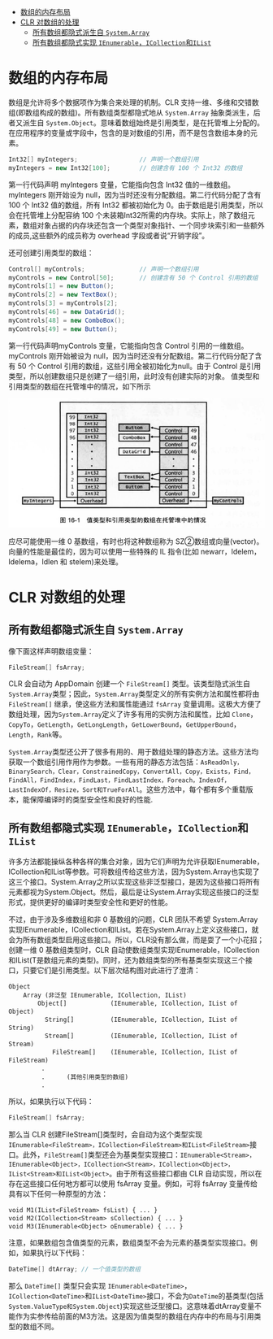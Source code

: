- [数组的内存布局](#数组的内存布局)
- [CLR 对数组的处理](#clr-对数组的处理)
  - [所有数组都隐式派生自 `System.Array`](#所有数组都隐式派生自-systemarray)
  - [所有数组都隐式实现 `IEnumerable`，`ICollection`和`IList`](#所有数组都隐式实现-ienumerableicollection和ilist)


# 数组的内存布局

数组是允许将多个数据项作为集合来处理的机制。CLR 支持一维、多维和交错数组(即数组构成的数组)。所有数组类型都隐式地从 `System.Array` 抽象类派生，后者又派生自 `System.Object`。意味着数组始终是引用类型，是在托管堆上分配的。在应用程序的变量或字段中，包含的是对数组的引用，而不是包含数组本身的元素。
```csharp
Int32[] myIntegers;                 // 声明一个数组引用
myIntegers = new Int32[100];        // 创建含有 100 个 Int32 的数组
```
第一行代码声明 myIntegers 变量，它能指向包含 Int32 值的一维数组。myIntegers 刚开始设为 null，因为当时还没有分配数组。第二行代码分配了含有 100 个 Int32 值的数组，所有 Int32 都被初始化为 0。由于数组是引用类型，所以会在托管堆上分配容纳 100 个未装箱Int32所需的内存块。实际上，除了数组元素，数组对象占据的内存块还包含一个类型对象指针、一个同步块索引和一些额外的成员,这些额外的成员称为 overhead 字段或者说“开销字段”。

还可创建引用类型的数组：
```csharp
Control[] myControls;               // 声明一个数组引用
myControls = new Control[50];       // 创建含有 50 个 Control 引用的数组
myControls[1] = new Button();
myControls[2] = new TextBox();
myControls[3] = myControls[2];
myControls[46] = new DataGrid();
myControls[48] = new ComboBox();
myControls[49] = new Button();
```
第一行代码声明myControls 变量，它能指向包含 Control 引用的一维数组。myControls 刚开始被设为 null，因为当时还没有分配数组。第二行代码分配了含有 50 个 Control 引用的数组，这些引用全被初始化为null。由于 Control 是引用类型，所以创建数组只是创建了一组引用，此时没有创建实际的对象。
值类型和引用类型的数组在托管堆中的情况，如下所示

![](pic/数组1.PNG)

应尽可能使用一维 0 基数组，有时也将这种数组称为 SZ②数组或向量(vector)。向量的性能是最佳的，因为可以使用一些特殊的 IL 指令(比如 newarr，ldelem，ldelema，ldlen 和 stelem)来处理。


# CLR 对数组的处理

## 所有数组都隐式派生自 `System.Array`

像下面这样声明数组变量：
```csharp
FileStream[] fsArray;
```
CLR 会自动为 AppDomain 创建一个 `FileStream[]` 类型。该类型隐式派生自 `System.Array`类型；因此，`System.Array`类型定义的所有实例方法和属性都将由 `FileStream[]` 继承，使这些方法和属性能通过 `fsArray` 变量调用。这极大方便了数组处理，因为`System.Array`定义了许多有用的实例方法和属性，比如 `Clone`，`CopyTo`，`GetLength`，`GetLongLength`，`GetLowerBound`，`GetUpperBound`，`Length`，`Rank`等。

`System.Array`类型还公开了很多有用的、用于数组处理的静态方法。这些方法均获取一个数组引用作用作为参数。一些有用的静态方法包括：`AsReadOnly，BinarySearch，Clear，ConstrainedCopy，ConvertAll，Copy，Exists，Find，FindAll，FindIndex，FindLast，FindLastIndex，Foreach，IndexOf，LastIndexOf，Resize，Sort和TrueForAll`。这些方法中，每个都有多个重载版本，能保障编译时的类型安全性和良好的性能.

## 所有数组都隐式实现 `IEnumerable`，`ICollection`和`IList`

许多方法都能操纵各种各样的集合对象，因为它们声明为允许获取IEnumerable，ICollection和IList等参数。可将数组传给这些方法，因为System.Array也实现了这三个接口。System.Array之所以实现这些非泛型接口，是因为这些接口将所有元素都视为System.Object。然后，最后是让System.Array实现这些接口的泛型形式，提供更好的编译时类型安全性和更好的性能。

不过，由于涉及多维数组和非 0 基数组的问题，CLR 团队不希望 System.Array 实现IEnumerable<T>，ICollection<T>和IList<T>。若在System.Array上定义这些接口，就会为所有数组类型启用这些接口。所以，CLR没有那么做，而是耍了一个小花招；创建一维 0 基数组类型时，CLR 自动使数组类型实现IEnumerable<T>，ICollection<T>和IList<T>(T是数组元素的类型)。同时，还为数组类型的所有基类型实现这三个接口，只要它们是引用类型。以下层次结构图对此进行了澄清：

```
Object
    Array (非泛型 IEnumerable, ICollection, IList)
        Object[]            (IEnumerable, ICollection, IList of Object)
          String[]          (IEnumerable, ICollection, IList of String)
          Stream[]          (IEnumerable, ICollection, IList of Stream)
            FileStream[]    (IEnumerable, ICollection, IList of FileStream)
         .
         .      (其他引用类型的数组)
         .
```

所以，如果执行以下代码：

```csharp
FileStream[] fsArray;
```

那么当 CLR 创建FileStream[]类型时，会自动为这个类型实现 `IEnumerable<FileStream>，ICollection<FileStream>和IList<FileStream>`接口。此外，`FileStream[]`类型还会为基类型实现接口：`IEnumerable<Stream>，IEnumerable<Object>，ICollection<Stream>，ICollection<Object>，IList<Stream>和IList<Object>`。由于所有这些接口都由 CLR 自动实现，所以在存在这些接口任何地方都可以使用 fsArray 变量。例如，可将 fsArray 变量传给具有以下任何一种原型的方法：

```
void M1(IList<FileStream> fsList) { ... }
void M2(ICollection<Stream> sCollection) { ... }
void M3(IEnumerable<Object> oEnumerable) { ... }
```

注意，如果数组包含值类型的元素，数组类型不会为元素的基类型实现接口。例如，如果执行以下代码：

```csharp
DateTime[] dtArray; // 一个值类型的数组
```

那么 `DateTime[]` 类型只会实现 `IEnumerable<DateTime>`，`ICollection<DateTime>`和`IList<DateTime>`接口，不会为`DateTime`的基类型(包括`System.ValueType和System.Object`)实现这些泛型接口。这意味着dtArray变量不能作为实参传给前面的M3方法。这是因为值类型的数组在内存中的布局与引用类型的数组不同。